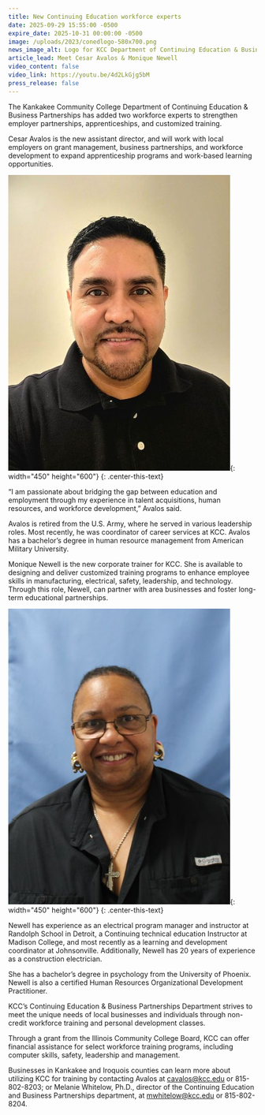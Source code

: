 ```yaml
---
title: New Continuing Education workforce experts
date: 2025-09-29 15:55:00 -0500
expire_date: 2025-10-31 00:00:00 -0500
image: /uploads/2023/conedlogo-580x700.png
news_image_alt: Logo for KCC Department of Continuing Education & Business Partnerships
article_lead: Meet Cesar Avalos & Monique Newell
video_content: false
video_link: https://youtu.be/4d2LkGjg5bM
press_release: false
---
```

The Kankakee Community College Department of Continuing Education & Business Partnerships has added two workforce experts to strengthen employer partnerships, apprenticeships, and customized training.

Cesar Avalos is the new assistant director, and will work with local employers on grant management, business partnerships, and workforce development to expand apprenticeship programs and work-based learning opportunities.

![Cesar Avalos, assistant director of Continuing Education &amp; Business Partnerships at KCC](/uploads/2023/cesaravalos-450x600.jpg "Cesar Avalos, assistant director of Continuing Education &amp; Business Partnerships at KCC"){: width="450" height="600"}
{: .center-this-text}

“I am passionate about bridging the gap between education and employment through my experience in talent acquisitions, human resources, and workforce development,” Avalos said.

Avalos is retired from the U.S. Army, where he served in various leadership roles. Most recently, he was coordinator of career services at KCC. Avalos has a bachelor’s degree in human resource management from American Military University.

Monique Newell is the new corporate trainer for KCC. She is available to designing and deliver customized training programs to enhance employee skills in manufacturing, electrical, safety, leadership, and technology. Through this role, Newell, can partner with area businesses and foster long-term educational partnerships.

![Monique Newell, new corporate trainer for KCC](/uploads/2023/moniquenewell-450x600.jpg "Monique Newell, new corporate trainer for KCC"){: width="450" height="600"}
{: .center-this-text}

Newell has experience as an electrical program manager and instructor at Randolph School in Detroit, a Continuing technical education Instructor at Madison College, and most recently as a learning and development coordinator at Johnsonville. Additionally, Newell has 20 years of experience as a construction electrician.

She has a bachelor’s degree in psychology from the University of Phoenix. Newell is also a certified Human Resources Organizational Development Practitioner.

KCC’s Continuing Education & Business Partnerships Department strives to meet the unique needs of local businesses and individuals through non-credit workforce training and personal development classes.

Through a grant from the Illinois Community College Board, KCC can offer financial assistance for select workforce training programs, including computer skills, safety, leadership and management.

Businesses in Kankakee and Iroquois counties can learn more about utilizing KCC for training by contacting Avalos at [cavalos@kcc.edu](mailto:cavalos@kcc.edu) or 815-802-8203; or Melanie Whitelow, Ph.D., director of the Continuing Education and Business Partnerships department, at [mwhitelow@kcc.edu](mailto:mwhitelow@kcc.edu) or 815-802-8204.